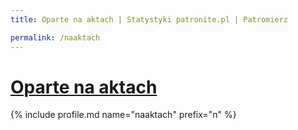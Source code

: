 ```yaml
---
title: Oparte na aktach | Statystyki patronite.pl | Patromierz

permalink: /naaktach
---
```


# [Oparte na aktach](https://patronite.pl/naaktach)

{% include profile.md name="naaktach" prefix="n" %}
